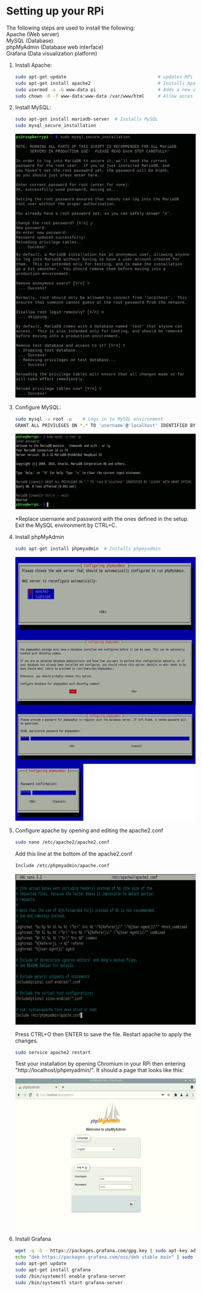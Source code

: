 # Setting up your RPi

The following steps are used to install the following:<br/>
Apache (Web server)<br/>
MySQL (Database)<br/>
phpMyAdmin (Database web interface)<br/>
Grafana (Data visualization platform)<br/>

1. Install Apache: <br/>

   ```bash
   sudo apt-get update                                  # updates RPi
   sudo apt-get install apache2                         # Installs Apache2
   sudo usermod -a -G www-data pi                       # Adds a new user to access the apache directory
   sudo chown -R -f www-data:www-data /var/www/html     # Allow acces to apache directory
   ```

2. Install MySQL: <br/>

   ```bash
   sudo apt-get install mariadb-server  # Installs MySQL
   sudo mysql_secure_installation
   ```

   <img height="700" width="500" src="/tutorial_images/mysql.png"/>

3. Configure MySQL: <br/>

   ```bash
   sudo mysql -u root -p    # Logs in to MySQL environment
   GRANT ALL PRIVILEGES ON *.* TO 'username'@'localhost' IDENTIFIED BY 'password' WITH GRANT OPTION;
   ```

   <img height="200" width="650" src="/tutorial_images/mysql_2.png"/>

   \*Replace username and password with the ones defined in the setup.
   Exit the MySQL environment by CTRL+C.

4. Install phpMyAdmin <br/>

   ```bash
   sudo apt-get install phpmyadmin  # Installs phpmyadmin
   ```

    <img height="700" width="600" src="/tutorial_images/phpmyadmin.png"/>

5. Configure apache by opening and editing the apache2.conf<br/>

   ```bash
   sudo nano /etc/apache2/apache2.conf
   ```

   Add this line at the bottom of the apache2.conf

   ```bash
   Include /etc/phpmyadmin/apache.conf
   ```

    <img height="400" width="700" src="/tutorial_images/apache.png"/>

   Press CTRL+O then ENTER to save the file.
   Restart apache to apply the changes.

   ```bash
   sudo service apache2 restart
   ```

   Test your installation by opening Chromium in your RPi then entering "http://localhost/phpmyadmin/". It should a page that looks like this:

   <img height="400" width="600" src="/tutorial_images/phpmyadmin_2.png"/>

6. Install Grafana
   ```bash
   wget -q -O - https://packages.grafana.com/gpg.key | sudo apt-key add -
   echo "deb https://packages.grafana.com/oss/deb stable main" | sudo tee -a /etc/apt/sources.list.d/grafana.list
   sudo apt-get update
   sudo apt-get install grafana
   sudo /bin/systemctl enable grafana-server
   sudo /bin/systemctl start grafana-server
   ```
